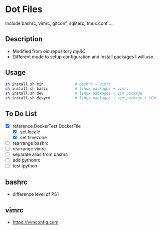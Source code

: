 # Dot Files
Include bashrc, vimrc, gitconf, sqliterc, tmux.conf ...

## Description
* Modified from old repository *myRC*.
* Different mode to setup configuration and install packages I will use.

## Usage

```bash
sh install.sh min              # bashrc + vimrc
sh install.sh basic            # linux packages + vimrc
sh install.sh dev              # linux packages + vim package
sh install.sh devycm           # linux packages + vim package + YCM
```

## To Do List
- [x] reference DockerTest DockerFile
    - [x] set locale
    - [x] set timezone
- [ ] rearrange bashrc
- [ ] rearrange vimrc
- [ ] separate alias from bashrc
- [ ] add pythonrc
- [ ] test ipython

## bashrc
* difference level of PS1

## vimrc
* https://vimconfig.com

